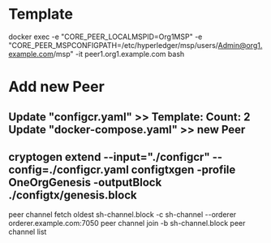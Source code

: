 # Template
docker exec -e "CORE_PEER_LOCALMSPID=Org1MSP" -e "CORE_PEER_MSPCONFIGPATH=/etc/hyperledger/msp/users/Admin@org1.example.com/msp" -it peer1.org1.example.com bash

# Add new Peer
Update "configcr.yaml" >> Template: Count: 2
Update "docker-compose.yaml" >> new Peer
---
cryptogen extend --input="./configcr" --config=./configcr.yaml
configtxgen -profile OneOrgGenesis -outputBlock ./configtx/genesis.block
---
peer channel fetch oldest ​sh-channel​.​block​ -​c​ sh-channel​ --​orderer​ ​orderer.example.com:7050
peer channel join -b ​sh-channel.block
peer channel list